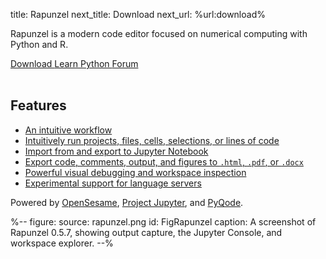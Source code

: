 title: Rapunzel
next_title: Download
next_url: %url:download%


Rapunzel is a modern code editor focused on numerical computing with Python and R.

<div class="btn-group" role="group" aria-label="...">
  <a role="button" class="btn btn-success" href="%url:download%">
		<span class="glyphicon glyphicon-download" aria-hidden="true"></span>
		Download
	 </a>
<a role="button" class="btn btn-success" href="https://python.cogsci.nl/">
  <span class="glyphicon glyphicon-education" aria-hidden="true"></span>
  	Learn Python
  </a>
  <a role="button" class="btn btn-success" href="https://forum.cogsci.nl/categories/rapunzel">
  <span class="glyphicon glyphicon-comment" aria-hidden="true"></span>
  Forum</a>
</div>

<br />

## Features

- [An intuitive workflow](%url:workflow%)
- [Intuitively run projects, files, cells, selections, or lines of code](%url:running%)
- [Import from and export to Jupyter Notebook](%url:notebooks%)
- [Export code, comments, output, and figures to `.html`, `.pdf`, or `.docx`](%url:notebooks%)
- [Powerful visual debugging and workspace inspection](%url:debugging%)
- [Experimental support for language servers](%url:language-server%)

Powered by [OpenSesame](https://osdoc.cogsci.nl/), [Project Jupyter](https://jupyter.org/), and [PyQode](https://github.com/open-cogsci/pyqode.core).

%--
figure:
  source: rapunzel.png
  id: FigRapunzel
  caption: A screenshot of Rapunzel 0.5.7, showing output capture, the Jupyter Console, and workspace explorer.
--%
